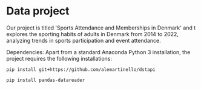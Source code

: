 # Data project

Our project is titled 'Sports Attendance and Memberships in Denmark' and t explores the sporting habits of adults in Denmark from 2014 to 2022, analyzing trends in sports participation and event attendance. 




Dependencies: Apart from a standard Anaconda Python 3 installation, the project requires the following installations:

``pip install git+https://github.com/alemartinello/dstapi``

``pip install pandas-datareader``
